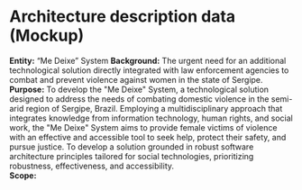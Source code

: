 # Architecture description data (Mockup)

**Entity:** “Me Deixe” System
**Background:** The urgent need for an additional technological solution directly integrated with law enforcement agencies to combat and prevent violence against women in the state of Sergipe. 
**Purpose:** To develop the "Me Deixe" System, a technological solution designed to address the needs of combating domestic violence in the semi-arid region of Sergipe, Brazil. Employing a multidisciplinary approach that integrates knowledge from information technology, human rights, and social work, the "Me Deixe" System aims to provide female victims of violence with an effective and accessible tool to seek help, protect their safety, and pursue justice. To develop a solution grounded in robust software architecture principles tailored for social technologies, prioritizing robustness, effectiveness, and accessibility.  
**Scope:** 